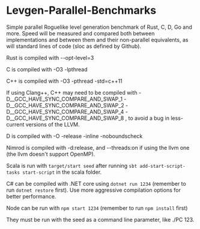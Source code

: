 Levgen-Parallel-Benchmarks
==========================

Simple parallel Roguelike level generation benchmark of Rust, C, D, Go and more. Speed will be measured and compared both between implementations and between them and their non-parallel equivalents, as will standard lines of code (sloc as defined by Github).

Rust is compiled with --opt-level=3

C is compiled with -O3 -lpthread

C++ is compiled with -O3 -pthread -std=c++11

If using Clang++, C++ may need to be compiled with -D__GCC_HAVE_SYNC_COMPARE_AND_SWAP_1 -D__GCC_HAVE_SYNC_COMPARE_AND_SWAP_2 -D__GCC_HAVE_SYNC_COMPARE_AND_SWAP_4 -D__GCC_HAVE_SYNC_COMPARE_AND_SWAP_8 , to avoid a bug in less-current versions of the LLVM.

D is compiled with -O -release -inline -noboundscheck

Nimrod is compiled with -d:release, and --threads:on if using the llvm one (the llvm doesn't support OpenMP).

Scala is run with ```target/start seed``` after running ```sbt add-start-script-tasks start-script``` in the scala folder.

C# can be compiled with .NET core using `dotnet run 1234` (remember to run `dotnet restore` first). Use more aggressive compilation options for better performance.

Node can be run with `npm start 1234` (remember to run `npm install` first)

They must be run with the seed as a command line parameter, like ./PC 123.
